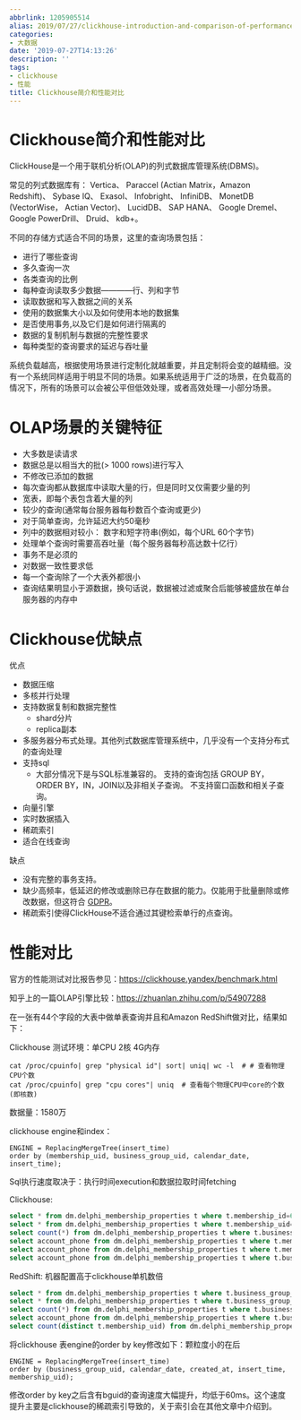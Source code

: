 ```yaml
---
abbrlink: 1205905514
alias: 2019/07/27/clickhouse-introduction-and-comparison-of-performance/index.html
categories:
- 大数据
date: '2019-07-27T14:13:26'
description: ''
tags:
- clickhouse
- 性能
title: Clickhouse简介和性能对比
---
```










# Clickhouse简介和性能对比

ClickHouse是一个用于联机分析(OLAP)的列式数据库管理系统(DBMS)。

常见的列式数据库有： Vertica、 Paraccel (Actian Matrix，Amazon Redshift)、 Sybase IQ、 Exasol、 Infobright、 InfiniDB、 MonetDB (VectorWise， Actian Vector)、 LucidDB、 SAP HANA、 Google Dremel、 Google PowerDrill、 Druid、 kdb+。

<!--more-->

不同的存储方式适合不同的场景，这里的查询场景包括： 

- 进行了哪些查询
- 多久查询一次
- 各类查询的比例
- 每种查询读取多少数据————行、列和字节
- 读取数据和写入数据之间的关系
- 使用的数据集大小以及如何使用本地的数据集
- 是否使用事务,以及它们是如何进行隔离的
- 数据的复制机制与数据的完整性要求
- 每种类型的查询要求的延迟与吞吐量

系统负载越高，根据使用场景进行定制化就越重要，并且定制将会变的越精细。没有一个系统同样适用于明显不同的场景。如果系统适用于广泛的场景，在负载高的情况下，所有的场景可以会被公平但低效处理，或者高效处理一小部分场景。

# OLAP场景的关键特征

* 大多数是读请求
* 数据总是以相当大的批(> 1000 rows)进行写入
* 不修改已添加的数据
* 每次查询都从数据库中读取大量的行，但是同时又仅需要少量的列
* 宽表，即每个表包含着大量的列
* 较少的查询(通常每台服务器每秒数百个查询或更少)
* 对于简单查询，允许延迟大约50毫秒
* 列中的数据相对较小： 数字和短字符串(例如，每个URL 60个字节)
* 处理单个查询时需要高吞吐量（每个服务器每秒高达数十亿行）
* 事务不是必须的
* 对数据一致性要求低
* 每一个查询除了一个大表外都很小
* 查询结果明显小于源数据，换句话说，数据被过滤或聚合后能够被盛放在单台服务器的内存中

# Clickhouse优缺点

优点

- 数据压缩
- 多核并行处理
- 支持数据复制和数据完整性
  - shard分片
  - replica副本
- 多服务器分布式处理。其他列式数据库管理系统中，几乎没有一个支持分布式的查询处理
- 支持sql
  - 大部分情况下是与SQL标准兼容的。 支持的查询包括 GROUP BY，ORDER BY，IN，JOIN以及非相关子查询。 不支持窗口函数和相关子查询。
- 向量引擎
- 实时数据插入
- 稀疏索引
- 适合在线查询

缺点

- 没有完整的事务支持。
- 缺少高频率，低延迟的修改或删除已存在数据的能力。仅能用于批量删除或修改数据，但这符合 [GDPR](https://gdpr-info.eu/)。
- 稀疏索引使得ClickHouse不适合通过其键检索单行的点查询。

# 性能对比

官方的性能测试对比报告参见：https://clickhouse.yandex/benchmark.html

知乎上的一篇OLAP引擎比较：https://zhuanlan.zhihu.com/p/54907288

在一张有44个字段的大表中做单表查询并且和Amazon RedShift做对比，结果如下：

Clickhouse 测试环境：单CPU 2核 4G内存
```
cat /proc/cpuinfo| grep "physical id"| sort| uniq| wc -l  # # 查看物理CPU个数
cat /proc/cpuinfo| grep "cpu cores"| uniq  # 查看每个物理CPU中core的个数(即核数)
```
数据量：1580万

clickhouse engine和index：

```
ENGINE = ReplacingMergeTree(insert_time)
order by (membership_uid, business_group_uid, calendar_date, insert_time);
```
Sql执行速度取决于：执行时间execution和数据拉取时间fetching

Clickhouse:

```sql
select * from dm.delphi_membership_properties t where t.membership_id=666; -- 160ms
select * from dm.delphi_membership_properties t where t.membership_uid='3ec723abeffc470ea42593f0d1e9d279'; -- 120ms
select count(*) from dm.delphi_membership_properties t where t.business_group_id=44; --  120ms
select account_phone from dm.delphi_membership_properties t where t.membership_id=666; -- 58ms
select account_phone from dm.delphi_membership_properties t where t.membership_uid='3ec723abeffc470ea42593f0d1e9d279'; -- 44 ms
select account_phone from dm.delphi_membership_properties t where t.business_group_id=44; -- 190ms
```

RedShift: 机器配置高于clickhouse单机数倍

```sql
select * from dm.delphi_membership_properties t where t.business_group_id=44; --  1286条数据一次取出来时间较长
select * from dm.delphi_membership_properties t where t.business_group_uid='7a68b4a7350c4d7288e8befef91f8581'; -- 1286条数据一次取出来时间较长
select count(*) from dm.delphi_membership_properties t where t.business_group_uid='fa26f456030940b8b6ec4b56e256aee2'; -- 250ms
select account_phone from dm.delphi_membership_properties t where t.business_group_uid='7a68b4a7350c4d7288e8befef91f8581'; -- 360ms
select count(distinct t.membership_uid) from dm.delphi_membership_properties t where t.business_group_uid='fa26f456030940b8b6ec4b56e256aee2'; -- 450ms
```

将clickhouse 表engine的order by key修改如下：颗粒度小的在后
```
ENGINE = ReplacingMergeTree(insert_time)
order by (business_group_uid, calendar_date, created_at, insert_time, membership_uid);
```
修改order by key之后含有bguid的查询速度大幅提升，均低于60ms。这个速度提升主要是clickhouse的稀疏索引导致的，关于索引会在其他文章中介绍到。
